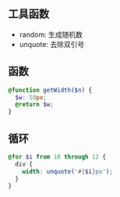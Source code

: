 ## 工具函数

- random: 生成随机数
- unquote: 去除双引号

## 函数

```scss
@function getWidth($n) {
  $w: 50px;
  @return $w;
}
```

## 循环

```scss
@for $i from 10 through 12 {
  div {
    width: unquote('#{$i}px');
  }
}
```
